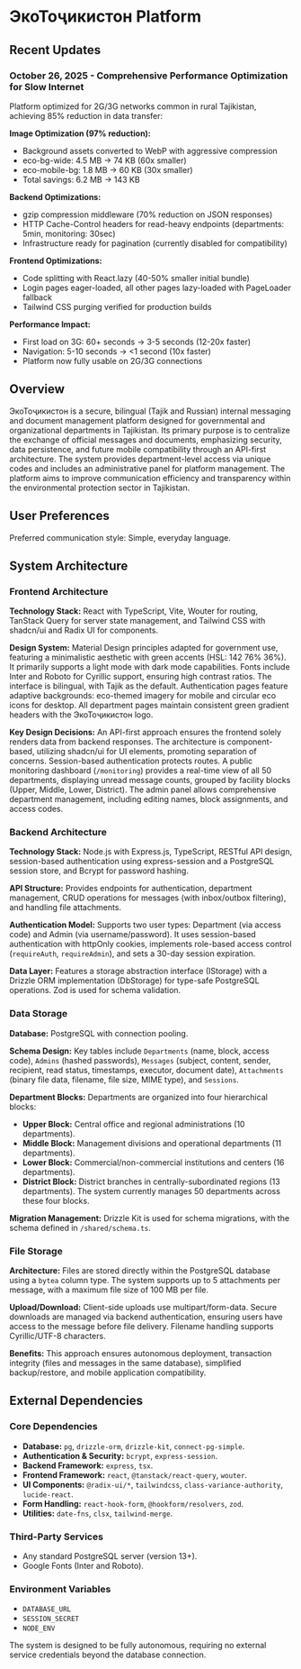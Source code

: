 # ЭкоТоҷикистон Platform

## Recent Updates

### October 26, 2025 - Comprehensive Performance Optimization for Slow Internet
Platform optimized for 2G/3G networks common in rural Tajikistan, achieving 85% reduction in data transfer:

**Image Optimization (97% reduction):**
- Background assets converted to WebP with aggressive compression
- eco-bg-wide: 4.5 MB → 74 KB (60x smaller)
- eco-mobile-bg: 1.8 MB → 60 KB (30x smaller)
- Total savings: 6.2 MB → 143 KB

**Backend Optimizations:**
- gzip compression middleware (70% reduction on JSON responses)
- HTTP Cache-Control headers for read-heavy endpoints (departments: 5min, monitoring: 30sec)
- Infrastructure ready for pagination (currently disabled for compatibility)

**Frontend Optimizations:**
- Code splitting with React.lazy (40-50% smaller initial bundle)
- Login pages eager-loaded, all other pages lazy-loaded with PageLoader fallback
- Tailwind CSS purging verified for production builds

**Performance Impact:**
- First load on 3G: 60+ seconds → 3-5 seconds (12-20x faster)
- Navigation: 5-10 seconds → <1 second (10x faster)
- Platform now fully usable on 2G/3G connections

## Overview

ЭкоТоҷикистон is a secure, bilingual (Tajik and Russian) internal messaging and document management platform designed for governmental and organizational departments in Tajikistan. Its primary purpose is to centralize the exchange of official messages and documents, emphasizing security, data persistence, and future mobile compatibility through an API-first architecture. The system provides department-level access via unique codes and includes an administrative panel for platform management. The platform aims to improve communication efficiency and transparency within the environmental protection sector in Tajikistan.

## User Preferences

Preferred communication style: Simple, everyday language.

## System Architecture

### Frontend Architecture

**Technology Stack:** React with TypeScript, Vite, Wouter for routing, TanStack Query for server state management, and Tailwind CSS with shadcn/ui and Radix UI for components.

**Design System:** Material Design principles adapted for government use, featuring a minimalistic aesthetic with green accents (HSL: 142 76% 36%). It primarily supports a light mode with dark mode capabilities. Fonts include Inter and Roboto for Cyrillic support, ensuring high contrast ratios. The interface is bilingual, with Tajik as the default. Authentication pages feature adaptive backgrounds: eco-themed imagery for mobile and circular eco icons for desktop. All department pages maintain consistent green gradient headers with the ЭкоТоҷикистон logo.

**Key Design Decisions:** An API-first approach ensures the frontend solely renders data from backend responses. The architecture is component-based, utilizing shadcn/ui for UI elements, promoting separation of concerns. Session-based authentication protects routes. A public monitoring dashboard (`/monitoring`) provides a real-time view of all 50 departments, displaying unread message counts, grouped by facility blocks (Upper, Middle, Lower, District). The admin panel allows comprehensive department management, including editing names, block assignments, and access codes.

### Backend Architecture

**Technology Stack:** Node.js with Express.js, TypeScript, RESTful API design, session-based authentication using express-session and a PostgreSQL session store, and Bcrypt for password hashing.

**API Structure:** Provides endpoints for authentication, department management, CRUD operations for messages (with inbox/outbox filtering), and handling file attachments.

**Authentication Model:** Supports two user types: Department (via access code) and Admin (via username/password). It uses session-based authentication with httpOnly cookies, implements role-based access control (`requireAuth`, `requireAdmin`), and sets a 30-day session expiration.

**Data Layer:** Features a storage abstraction interface (IStorage) with a Drizzle ORM implementation (DbStorage) for type-safe PostgreSQL operations. Zod is used for schema validation.

### Data Storage

**Database:** PostgreSQL with connection pooling.

**Schema Design:** Key tables include `Departments` (name, block, access code), `Admins` (hashed passwords), `Messages` (subject, content, sender, recipient, read status, timestamps, executor, document date), `Attachments` (binary file data, filename, file size, MIME type), and `Sessions`.

**Department Blocks:** Departments are organized into four hierarchical blocks:
-   **Upper Block:** Central office and regional administrations (10 departments).
-   **Middle Block:** Management divisions and operational departments (11 departments).
-   **Lower Block:** Commercial/non-commercial institutions and centers (16 departments).
-   **District Block:** District branches in centrally-subordinated regions (13 departments).
The system currently manages 50 departments across these four blocks.

**Migration Management:** Drizzle Kit is used for schema migrations, with the schema defined in `/shared/schema.ts`.

### File Storage

**Architecture:** Files are stored directly within the PostgreSQL database using a `bytea` column type. The system supports up to 5 attachments per message, with a maximum file size of 100 MB per file.

**Upload/Download:** Client-side uploads use multipart/form-data. Secure downloads are managed via backend authentication, ensuring users have access to the message before file delivery. Filename handling supports Cyrillic/UTF-8 characters.

**Benefits:** This approach ensures autonomous deployment, transaction integrity (files and messages in the same database), simplified backup/restore, and mobile application compatibility.

## External Dependencies

### Core Dependencies

-   **Database:** `pg`, `drizzle-orm`, `drizzle-kit`, `connect-pg-simple`.
-   **Authentication & Security:** `bcrypt`, `express-session`.
-   **Backend Framework:** `express`, `tsx`.
-   **Frontend Framework:** `react`, `@tanstack/react-query`, `wouter`.
-   **UI Components:** `@radix-ui/*`, `tailwindcss`, `class-variance-authority`, `lucide-react`.
-   **Form Handling:** `react-hook-form`, `@hookform/resolvers`, `zod`.
-   **Utilities:** `date-fns`, `clsx`, `tailwind-merge`.

### Third-Party Services

-   Any standard PostgreSQL server (version 13+).
-   Google Fonts (Inter and Roboto).

### Environment Variables

-   `DATABASE_URL`
-   `SESSION_SECRET`
-   `NODE_ENV`

The system is designed to be fully autonomous, requiring no external service credentials beyond the database connection.